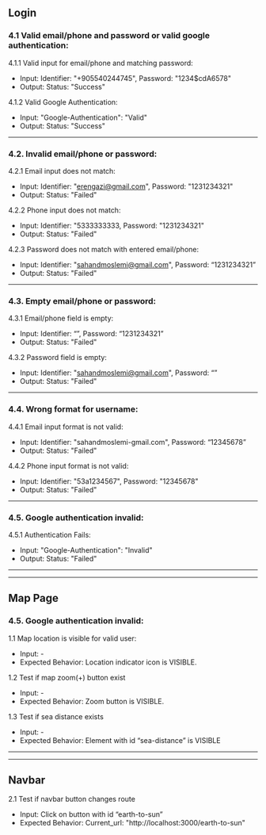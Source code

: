 ## Login

### 4.1 Valid email/phone and password or valid google authentication:

4.1.1 Valid input for email/phone and matching password:
- Input:
Identifier: "+905540244745", Password: "1234$cdA6578"
- Output:
Status:
"Success"

4.1.2 Valid Google Authentication:
- Input:
"Google-Authentication": "Valid"
- Output:
Status: "Success"

---
### 4.2. Invalid email/phone or password:

4.2.1 Email input does not match:
- Input:
Identifier: "erengazi@gmail.com", Password: "1231234321"
- Output:
Status: "Failed"

4.2.2 Phone input does not match:
- Input:
Identifier: "5333333333, Password: "1231234321"
- Output:
Status: "Failed"

4.2.3 Password does not match with entered email/phone:
- Input:
Identifier: "sahandmoslemi@gmail.com", Password: “1231234321”
- Output:
Status: "Failed"

---
### 4.3. Empty email/phone or password:

4.3.1 Email/phone field is empty:
- Input:
Identifier: “”, Password: “1231234321”
- Output:
Status: "Failed"

4.3.2 Password field is empty:
- Input:
Identifier: "sahandmoslemi@gmail.com", Password: “”
- Output:
Status: "Failed"

---
### 4.4. Wrong format for username:

4.4.1 Email input format is not valid:
- Input:
Identifier: "sahandmoslemi-gmail.com", Password: “12345678”
- Output:
Status: "Failed"

4.4.2 Phone input format is not valid:
- Input:
Identifier: "53a1234567", Password: "12345678"
- Output:
Status: "Failed"

---
### 4.5. Google authentication invalid:

4.5.1 Authentication Fails:
- Input:
"Google-Authentication": "Invalid"
- Output:
Status: "Failed"

---
---
## Map Page

### 4.5. Google authentication invalid:

1.1 Map location is visible for valid user:
- Input: -
- Expected Behavior: Location indicator icon is VISIBLE.

1.2 Test if map zoom(+) button exist
- Input: -
- Expected Behavior: Zoom button is VISIBLE.

1.3 Test if sea distance exists
- Input: -
- Expected Behavior: Element with id “sea-distance” is VISIBLE

---
---
## Navbar
2.1 Test if navbar button changes route
- Input: Click on button with id “earth-to-sun”
- Expected Behavior: Current_url: "http://localhost:3000/earth-to-sun"

